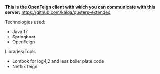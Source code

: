 
**This is the OpenFeign client with which you can communicate with this server:**
https://github.com/kalqa/quoters-extended

Technologies used:
- Java 17
- Springboot
- OpenFeign

Libraries/Tools
- Lombok for log4j2 and less boiler plate code
- Netflix feign
